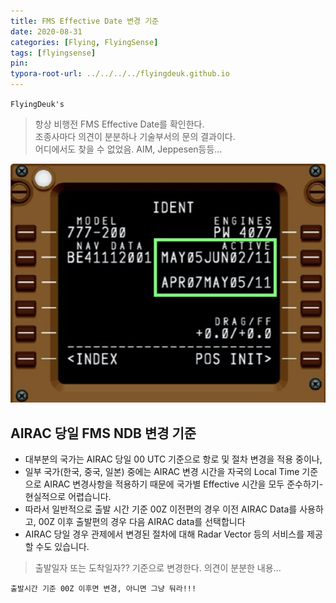 ```yaml
---
title: FMS Effective Date 변경 기준
date: 2020-08-31
categories: [Flying, FlyingSense]
tags: [flyingsense]
pin:
typora-root-url: ../../../../flyingdeuk.github.io
---
```


`FlyingDeuk's`
> 항상 비행전 FMS Effective Date를 확인한다. <br>
조종사마다 의견이 분분하나 기술부서의 문의 결과이다. <br>
어디에서도 찾을 수 없었음. AIM, Jeppesen등등...

![ident](/img/flying/sense/ident.jpg)

## AIRAC 당일 FMS NDB 변경 기준
- 대부분의 국가는 AIRAC 당일 00 UTC 기준으로 항로 및 절차 변경을 적용 중이나,
- 일부 국가(한국, 중국, 일본) 중에는 AIRAC 변경 시간을 자국의 Local Time 기준으로
AIRAC 변경사항을 적용하기 때문에 국가별 Effective 시간을 모두 준수하기-
현실적으로 어렵습니다.
- 따라서 일반적으로 출발 시간 기준 00Z 이전편의 경우 이전 AIRAC Data를 사용하고,
00Z 이후 출발편의 경우 다음 AIRAC data를 선택합니다
- AIRAC 당일 경우 관제에서 변경된 절차에 대해 Radar Vector 등의 서비스를 제공할
수도 있습니다.

>출발일자 또는 도착일자?? 기준으로 변경한다. 의견이 분분한 내용... <br>

`출발시간 기준 00Z 이후면 변경, 아니면 그냥 둬라!!!`

